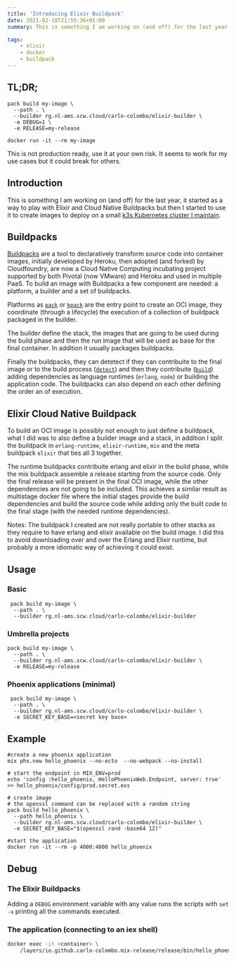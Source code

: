 ```yaml
---
title: 'Introducing Elixir Buildpack'
date: 2021-02-10T21:55:36+01:00
summary: This is something I am working on (and off) for the last year, it started as a way to play with Elixir and Cloud Native Buildpacks but then I started to use it to create images to deploy on a small [k3s Kubernetes cluster I maintain](https://github.com/carlo-colombo/deployment/blob/master/spec/images.yml#L17-L29).

tags:
    - elixir
    - docker
    - buildpack
---
```


## TL;DR;

```shell
pack build my-image \
  --path . \
  --builder rg.nl-ams.scw.cloud/carlo-colombo/elixir-builder \
  -e DEBUG=1 \
  -e RELEASE=my-release

docker run -it --rm my-image
```

This is not production ready, use it at your own risk. It seems to work for my use cases but it could break for others.

## Introduction

This is something I am working on (and off) for the last year, it started as a way to play with Elixir and Cloud Native Buildpacks but then I started to use it to create images to deploy on a small [k3s Kubernetes cluster I maintain](https://github.com/carlo-colombo/deployment/blob/master/spec/images.yml#L17-L29).

## Buildpacks

[Buildpacks](https://buildpacks.io/) are a tool to declaratively transform source code into container images, initially developed by Heroku, then adopted (and forked) by Cloudfoundry, are now a Cloud Native Computing incubating project supported by both Pivotal (now VMware) and Heroku and used in multiple PaaS. To build an image with Buildpacks a few component are needed: a platform, a builder and a set of buildpacks.

Platforms as [`pack`](https://github.com/buildpacks/pack) or [`kpack`](https://github.com/pivotal/kpack) are the entry point to create an OCI image, they coordinate (through a lifecycle) the execution of a collection of buildpack packaged in the builder.

The builder define the stack, the images that are going to be used during the build phase and then the run image that will be used as base for the final container. In addition it usually packages buildpacks.

Finally the buildpacks, they can detetect if they can contribuite to the final image or to the build process ([`detect`](https://github.com/carlo-colombo/elixir-buildpacks/blob/master/elixir-runtime/bin/detect)) and then they contribuite ([`build`](https://github.com/carlo-colombo/elixir-buildpacks/blob/master/elixir-runtime/bin/build)) adding dependencies as language runtimes (`erlang`, `node`) or building the application code. The buildpacks can also depend on each other defining the order an of execution.

## Elixir Cloud Native Buildpack

To build an OCI image is possibly not enough to just define a buildpack, what I did was to also define a builder image and a stack, in addition I split the buildpack in `erlang-runtime`, `elixir-runtime`, `mix` and the meta buildpack `elixir` that ties all 3 together.

The runtime buildpacks contribuite erlang and elixir in the build phase, while the mix buildpack assemble a release starting from the source code. Only the final release will be present in the final OCI image, while the other dependencies are not going to be included. This achieves a similar result as multistage docker file where the initial stages provide the build dependencies and build the source code while adding only the built code to the final stage (with the needed runtime dependencies).

Notes: The buildpack I created are not really portable to other stacks as they require to have erlang and elixir available on the build image. I did this to avoid downloading over and over the Erlang and Elixir runtime, but probably a more idiomatic way of achieving it could exist.

## Usage

### Basic

```shell
 pack build my-image \
  --path . \
  --builder rg.nl-ams.scw.cloud/carlo-colombo/elixir-builder
```

### Umbrella projects

```shell
pack build my-image \
  --path . \
  --builder rg.nl-ams.scw.cloud/carlo-colombo/elixir-builder \
  -e RELEASE=my-release
```

### Phoenix applications (minimal)

```shell
 pack build my-image \
  --path . \
  --builder rg.nl-ams.scw.cloud/carlo-colombo/elixir-builder \
  -e SECRET_KEY_BASE=<secret key base>
```

## Example

```shell
#create a new phoenix application
mix phx.new hello_phoenix --no-ecto  --no-webpack --no-install

# start the endpoint in MIX_ENV=prod
echo 'config :hello_phoenix, HelloPhoenixWeb.Endpoint, server: true' >> hello_phoenix/config/prod.secret.exs

# create image
# the openssl command can be replaced with a random string
pack build hello_phoenix \
  --path hello_phoenix \
  --builder rg.nl-ams.scw.cloud/carlo-colombo/elixir-builder \
  -e SECRET_KEY_BASE="$(openssl rand -base64 12)"

#start the application
docker run -it --rm -p 4000:4000 hello_phoenix
```

## Debug

### The Elixir Buildpacks

Adding a `DEBUG` environment variable with any value runs the scripts with `set -x` printing all the commands executed.

### The application (connecting to an iex shell)

```sh
docker exec -it <container> \
    /layers/io.github.carlo-colombo.mix-release/release/bin/hello_phoenix remote
```
